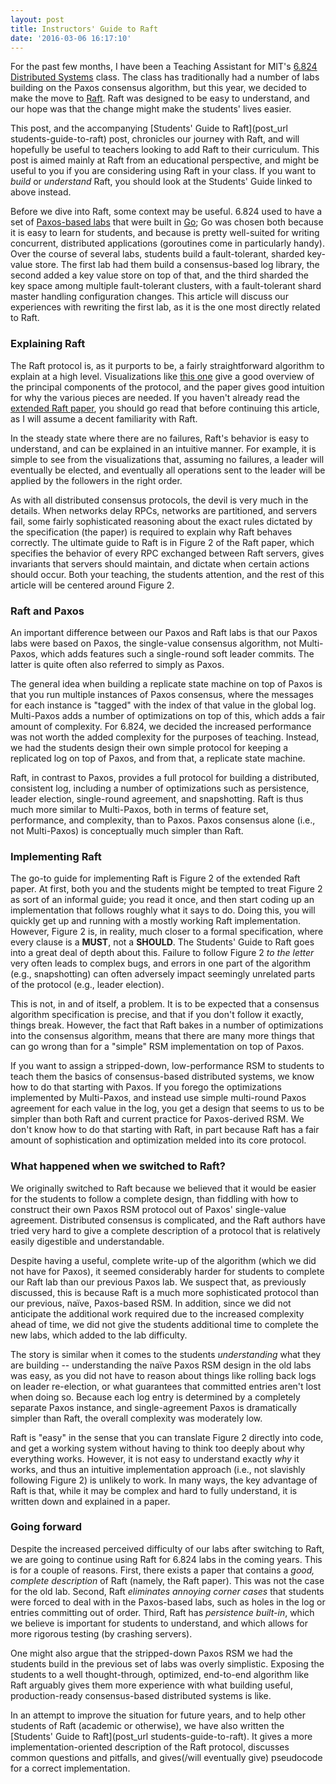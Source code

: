```yaml
---
layout: post
title: Instructors' Guide to Raft
date: '2016-03-06 16:17:10'
---
```


For the past few months, I have been a Teaching Assistant for MIT's
[6.824 Distributed Systems](https://pdos.csail.mit.edu/6.824/) class.
The class has traditionally had a number of labs building on the Paxos
consensus algorithm, but this year, we decided to make the move to
[Raft](https://raft.github.io/). Raft was designed to be easy to
understand, and our hope was that the change might make the students'
lives easier.

This post, and the accompanying [Students' Guide to Raft](post_url
students-guide-to-raft) post, chronicles our journey with Raft, and will
hopefully be useful to teachers looking to add Raft to their curriculum.
This post is aimed mainly at Raft from an educational perspective, and
might be useful to you if you are considering using Raft in your class.
If you want to *build* or *understand* Raft, you should look at the
Students' Guide linked to above instead.

Before we dive into Raft, some context may be useful. 6.824 used to have
a set of [Paxos-based
labs](http://nil.csail.mit.edu/6.824/2015/labs/lab-3.html) that were
built in [Go](https://golang.org/); Go was chosen both because it is
easy to learn for students, and because is pretty well-suited for
writing concurrent, distributed applications (goroutines come in
particularly handy). Over the course of several labs, students build a
fault-tolerant, sharded key-value store. The first lab had them build a
consensus-based log library, the second added a key value store on top of
that, and the third sharded the key space among multiple fault-tolerant
clusters, with a fault-tolerant shard master handling configuration
changes. This article will discuss our experiences with rewriting the
first lab, as it is the one most directly related to Raft.

### Explaining Raft

The Raft protocol is, as it purports to be, a fairly straightforward
algorithm to explain at a high level. Visualizations like [this
one](http://thesecretlivesofdata.com/raft/) give a good overview of the
principal components of the protocol, and the paper gives good intuition
for why the various pieces are needed. If you haven't already read the
[extended Raft paper](http://ramcloud.stanford.edu/raft.pdf), you should
go read that before continuing this article, as I will assume a decent
familiarity with Raft.

In the steady state where there are no failures, Raft's behavior is easy
to understand, and can be explained in an intuitive manner. For example,
it is simple to see from the visualizations that, assuming no failures,
a leader will eventually be elected, and eventually all operations sent
to the leader will be applied by the followers in the right order.

As with all distributed consensus protocols, the devil is very much in
the details. When networks delay RPCs, networks are partitioned, and
servers fail, some fairly sophisticated reasoning about the exact rules
dictated by the specification (the paper) is required to explain why
Raft behaves correctly. The ultimate guide to Raft is in Figure 2 of the
Raft paper, which specifies the behavior of every RPC exchanged between
Raft servers, gives invariants that servers should maintain, and dictate
when certain actions should occur. Both your teaching, the students
attention, and the rest of this article will be centered around Figure
2.

### Raft and Paxos

An important difference between our Paxos and Raft labs is that our
Paxos labs were based on Paxos, the single-value consensus algorithm,
not Multi-Paxos, which adds features such a single-round soft leader
commits. The latter is quite often also referred to simply as Paxos.

The general idea when building a replicate state machine on top of Paxos
is that you run multiple instances of Paxos consensus, where the
messages for each instance is "tagged" with the index of that value in
the global log. Multi-Paxos adds a number of optimizations on top of
this, which adds a fair amount of complexity. For 6.824, we decided the
increased performance was not worth the added complexity for the
purposes of teaching. Instead, we had the students design their own
simple protocol for keeping a replicated log on top of Paxos, and from
that, a replicate state machine.

Raft, in contrast to Paxos, provides a full protocol for building a
distributed, consistent log, including a number of optimizations such as
persistence, leader election, single-round agreement, and snapshotting.
Raft is thus much more similar to Multi-Paxos, both in terms of feature
set, performance, and complexity, than to Paxos. Paxos consensus alone
(i.e., not Multi-Paxos) is conceptually much simpler than Raft.

### Implementing Raft

The go-to guide for implementing Raft is Figure 2 of the extended Raft
paper. At first, both you and the students might be tempted to treat
Figure 2 as sort of an informal guide; you read it once, and then start
coding up an implementation that follows roughly what it says to do.
Doing this, you will quickly get up and running with a mostly working
Raft implementation. However, Figure 2 is, in reality, much closer to a
formal specification, where every clause is a **MUST**, not a
**SHOULD**. The Students' Guide to Raft goes into a great deal of depth
about this. Failure to follow Figure 2 *to the letter* very often leads
to complex bugs, and errors in one part of the algorithm (e.g.,
snapshotting) can often adversely impact seemingly unrelated parts of
the protocol (e.g., leader election).

This is not, in and of itself, a problem. It is to be expected that a
consensus algorithm specification is precise, and that if you don't
follow it exactly, things break. However, the fact that Raft bakes in a
number of optimizations into the consensus algorithm, means that there
are many more things that can go wrong than for a "simple" RSM
implementation on top of Paxos.

If you want to assign a stripped-down, low-performance RSM to students
to teach them the basics of consensus-based distributed systems, we know
how to do that starting with Paxos. If you forego the optimizations
implemented by Multi-Paxos, and instead use simple multi-round Paxos
agreement for each value in the log, you get a design that seems to us
to be simpler than both Raft and current practice for Paxos-derived RSM.
We don't know how to do that starting with Raft, in part because Raft
has a fair amount of sophistication and optimization melded into its
core protocol.

### What happened when we switched to Raft?

We originally switched to Raft because we believed that it would be
easier for the students to follow a complete design, than fiddling with
how to construct their own Paxos RSM protocol out of Paxos' single-value
agreement. Distributed consensus is complicated, and the Raft authors
have tried very hard to give a complete description of a protocol that
is relatively easily digestible and understandable.

Despite having a useful, complete write-up of the algorithm (which we
did not have for Paxos), it seemed considerably harder for students to
complete our Raft lab than our previous Paxos lab. We suspect that, as
previously discussed, this is because Raft is a much more sophisticated
protocol than our previous, naïve, Paxos-based RSM. In addition, since
we did not anticipate the additional work required due to the increased
complexity ahead of time, we did not give the students additional time
to complete the new labs, which added to the lab difficulty.

The story is similar when it comes to the students *understanding* what
they are building -- understanding the naïve Paxos RSM design in the old
labs was easy, as you did not have to reason about things like rolling
back logs on leader re-election, or what guarantees that committed
entries aren't lost when doing so. Because each log entry is determined
by a completely separate Paxos instance, and single-agreement Paxos is
dramatically simpler than Raft, the overall complexity was moderately
low.

Raft is "easy" in the sense that you can translate Figure 2 directly
into code, and get a working system without having to think too deeply
about why everything works. However, it is not easy to understand
exactly *why* it works, and thus an intuitive implementation approach
(i.e., not slavishly following Figure 2) is unlikely to work. In many
ways, the key advantage of Raft is that, while it may be complex and
hard to fully understand, it is written down and explained in a paper.

### Going forward

Despite the increased perceived difficulty of our labs after switching
to Raft, we are going to continue using Raft for 6.824 labs in the
coming years. This is for a couple of reasons. First, there exists a
paper that contains a *good, complete description* of Raft (namely, the
Raft paper). This was not the case for the old lab. Second, Raft
*eliminates annoying corner cases* that students were forced to deal
with in the Paxos-based labs, such as holes in the log or entries
committing out of order. Third, Raft has *persistence built-in*, which
we believe is important for students to understand, and which allows for
more rigorous testing (by crashing servers).

One might also argue that the stripped-down Paxos RSM we had the
students build in the previous set of labs was overly simplistic.
Exposing the students to a well thought-through, optimized, end-to-end
algorithm like Raft arguably gives them more experience with what
building useful, production-ready consensus-based distributed systems is
like.

In an attempt to improve the situation for future years, and to help
other students of Raft (academic or otherwise), we have also written the
[Students' Guide to Raft](post_url students-guide-to-raft). It
gives a more implementation-oriented description of the Raft protocol,
discusses common questions and pitfalls, and gives(/will eventually
give) pseudocode for a correct implementation.
